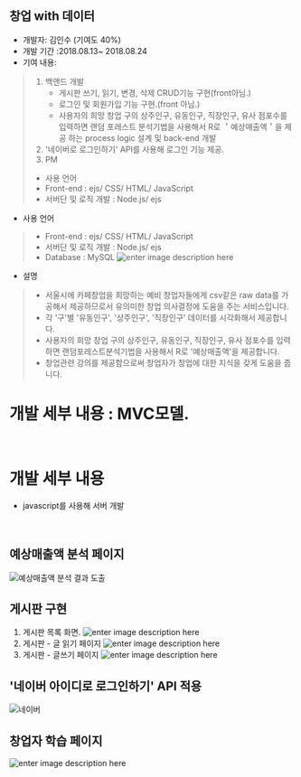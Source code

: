 ## 창업 with 데이터
- 개발자: 김인수 (기여도 40%)<br>
- 개발 기간 :2018.08.13~ 2018.08.24<br>
- 기여 내용: 
> 1. 백앤드 개발
>       - 게시판 쓰기, 읽기, 변경, 삭제 CRUD기능 구현(front아님.)
>       - 로그인 및 회원가입 기능 구현.(front 아님.)
>       - 사용자의 희망 창업 구의 상주인구, 유동인구, 직장인구, 유사 점포수를 입력하면 랜덤 포레스트 분석기법을 사용해서 R로 ＇예상매출액＇을 제공              하는 process logic 설계 및 back-end 개발
> 2. '네이버로 로그인하기' API를 사용해 로그인 기능 제공.
> 3.  PM 
>- 사용 언어
>  - Front-end : ejs/ CSS/ HTML/ JavaScript
>  - 서버단 및 로직 개발 : Node.js/ ejs
- 사용 언어
 >  - Front-end : ejs/ CSS/ HTML/ JavaScript
 >  - 서버단 및 로직 개발 : Node.js/ ejs
 > - Database :  MySQL
![enter image description here](https://user-images.githubusercontent.com/42515875/45925911-a15c2d00-bf58-11e8-92b6-eb144f79fed8.png)
- 설명
>  - 서울시에 카페창업을 희망하는 예비 창업자들에게 csv같은 raw data를 가공해서 제공하므로서 유의미한 창업 의사결정에 도움을 주는 서비스입니다.
>  - 각 '구'별 '유동인구', '상주인구', '직장인구' 데이터를 시각화해서 제공합니다.
>   - 사용자의 희망 창업 구의 상주인구, 유동인구, 직장인구, 유사 점포수를 입력하면 랜덤포레스트분석기법을 사용해서 R로 '예상매출액'을 제공합니다.
>   - 창업관련 강의를 제공함으로써 창업자가 창업에 대한 지식을 갖게 도움을 줍니다.
# 개발 세부 내용 : MVC모델. <br>
<br>


# 개발 세부 내용 <br>
 - javascript를 사용해 서버 개발
<br>


## 예상매출액 분석 페이지
![예상매출액 분석 결과 도출](https://user-images.githubusercontent.com/42515875/46077532-2bf89280-c1cc-11e8-8712-215505c81fe5.png)

## 게시판 구현
1. 게시판 목록 화면.
![enter image description here](https://user-images.githubusercontent.com/42515875/45925909-9903f200-bf58-11e8-8b5c-a0ce684a1ee2.png)
2.  게시판 - 글 읽기 페이지
![enter image description here](https://user-images.githubusercontent.com/42515875/45925907-973a2e80-bf58-11e8-991a-3af1c4d2c391.png)
3. 게시판 - 글쓰기 페이지
![enter image description here](https://user-images.githubusercontent.com/42515875/45925908-97d2c500-bf58-11e8-9c30-c940e7dba837.png)
## '네이버 아이디로 로그인하기' API 적용
![네이버](https://user-images.githubusercontent.com/42515875/45925915-b20ca300-bf58-11e8-9661-cf9be80b7c9a.png)
## 창업자 학습 페이지
![enter image description here](https://user-images.githubusercontent.com/42515875/45925920-b89b1a80-bf58-11e8-93cd-535b3b2636b1.png)

